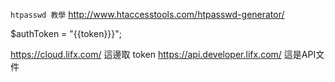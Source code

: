 `htpasswd 教學` http://www.htaccesstools.com/htpasswd-generator/

$authToken = "{{token}}}";

https://cloud.lifx.com/ 這邊取 token
https://api.developer.lifx.com/ 這是API文件
